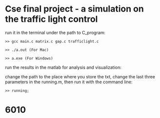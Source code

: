 # Cse final project - a simulation on the traffic light control

run it in the terminal under the path to C_program:

    >> gcc main.c matrix.c gap.c trafficlight.c 
    
    >> ./a.out (For Mac)
    
    >> a.exe (For Windows)
run the results in the matlab for analysis and visualization:

change the path to the place where you store the txt, change the last three parameters in the running.m, then run it with the command line:

    >> running;

# 6010

